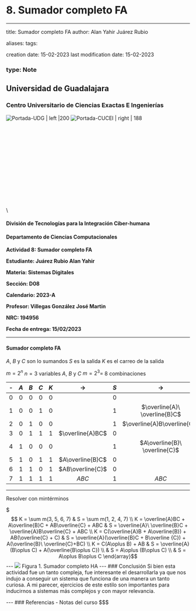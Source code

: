 # 8. Sumador completo FA

***

title: Sumador completo FA author: Alan Yahir Juárez Rubio

aliases: tags:

creation date: 15-02-2023 last modification date: 15-02-2023

### type: Note

## Universidad de Guadalajara

### Centro Universitario de Ciencias Exactas E Ingenierías 

![Portada-UDG | left |200](../../Sistemas%20Digitales/Tareas/Attachments/Images/Portada-UDG.jpeg) ![Portada-CUCEI | right | 188](../../Sistemas%20Digitales/Tareas/Attachments/Images/Portada-CUCEI.jpeg)

\
\
\
\
\
\
\
\
\
\
\
\
\
\


#### División de Tecnologías para la Integración Ciber-humana

#### Departamento de Ciencias Computacionales

**Actividad 8: Sumador completo FA**

**Estudiante: Juárez Rubio Alan Yahir**

**Materia: Sistemas Digitales**

**Sección: D08**

**Calendario: 2023-A**

**Profesor: Villegas González José Martin**

**NRC: 194956**

**Fecha de entrega: 15/02/2023**

***

#### Sumador completo FA

$A$, $B$ y $C$ son lo sumandos $S$ es la salida $K$ es el carreo de la salida

$m = 2^n$ $n = 3$ variables $A$, $B$ y $C$ $m = 2^3 =$ 8 combinaciones

|  -  | $A$ | $B$ | $C$ | $K$ |       $\to$      | $S$ |             $\to$             |
| :-: | :-: | :-: | :-: | :-: | :--------------: | :-: | :---------------------------: |
|  0  |  0  |  0  |  0  |  0  |                  |  0  |                               |
|  1  |  0  |  0  |  1  |  0  |                  |  1  | $\overline{A}\ \overline{B}C$ |
|  2  |  0  |  1  |  0  |  0  |                  |  1  |  $\overline{A}B\overline{C}$  |
|  3  |  0  |  1  |  1  |  1  | $\overline{A}BC$ |  0  |                               |
|  4  |  1  |  0  |  0  |  0  |                  |  1  | $A\overline{B}\ \overline{C}$ |
|  5  |  1  |  0  |  1  |  1  | $A\overline{B}C$ |  0  |                               |
|  6  |  1  |  1  |  0  |  1  | $AB\overline{C}$ |  0  |                               |
|  7  |  1  |  1  |  1  |  1  |       $ABC$      |  1  |             $ABC$             |

***

Resolver con mintérminos

$$$
K = \sum m(3, 5, 6, 7) & S = \sum m(1, 2, 4, 7) \\ K = \overline{A}BC + A\overline{B}C + AB\overline{C} + ABC & S = \overline{A}\ \overline{B}C + \overline{A}B\overline{C} + ABC \\ K = C(\overline{A}B + A\overline{B}) + AB(\overline{C} + C) & S = \overline{A}(\overline{B}C + B\overline {C}) + A(\overline{B}\ \overline{C}+BC) \\ K = C(A\oplus B) + AB & S = \overline{A} (B\oplus C) + A(\overline{B\oplus C}) \\ & S = A\oplus (B\oplus C) \\ & S = A\oplus B\oplus C \end{array}$$ --- ![](-Tercero/Sistemas%20Digitales/Tareas/Attachments/8.%20Sumador%20completo%20FA-1.jpeg) Figura 1. Sumador completo HA --- ### Conclusión Si bien esta actividad fue un tanto compleja, fue interesante el desarrollarla ya que nos indujo a conseguir un sistema que funciona de una manera un tanto curiosa. A mi parecer, ejercicios de este estilo son importantes para inducirnos a sistemas más complejos y con mayor relevancia. <div style="page-break-after: always;"></div> --- ### Referencias - Notas del curso
$$$
